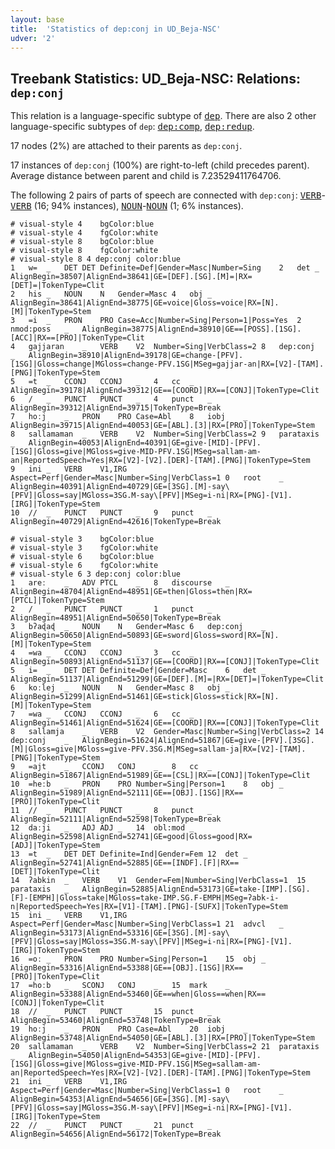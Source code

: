 ```yaml
---
layout: base
title:  'Statistics of dep:conj in UD_Beja-NSC'
udver: '2'
---
```


## Treebank Statistics: UD_Beja-NSC: Relations: `dep:conj`

This relation is a language-specific subtype of <tt><a href="bej_nsc-dep-dep.html">dep</a></tt>.
There are also 2 other language-specific subtypes of `dep`: <tt><a href="bej_nsc-dep-dep-comp.html">dep:comp</a></tt>, <tt><a href="bej_nsc-dep-dep-redup.html">dep:redup</a></tt>.

17 nodes (2%) are attached to their parents as `dep:conj`.

17 instances of `dep:conj` (100%) are right-to-left (child precedes parent).
Average distance between parent and child is 7.23529411764706.

The following 2 pairs of parts of speech are connected with `dep:conj`: <tt><a href="bej_nsc-pos-VERB.html">VERB</a></tt>-<tt><a href="bej_nsc-pos-VERB.html">VERB</a></tt> (16; 94% instances), <tt><a href="bej_nsc-pos-NOUN.html">NOUN</a></tt>-<tt><a href="bej_nsc-pos-NOUN.html">NOUN</a></tt> (1; 6% instances).


~~~ conllu
# visual-style 4	bgColor:blue
# visual-style 4	fgColor:white
# visual-style 8	bgColor:blue
# visual-style 8	fgColor:white
# visual-style 8 4 dep:conj	color:blue
1	w=	_	DET	DET	Definite=Def|Gender=Masc|Number=Sing	2	det	_	AlignBegin=38507|AlignEnd=38641|GE=[DEF].[SG].[M]=|RX=[DET]=|TokenType=Clit
2	his	_	NOUN	N	Gender=Masc	4	obj	_	AlignBegin=38641|AlignEnd=38775|GE=voice|Gloss=voice|RX=[N].[M]|TokenType=Stem
3	=i	_	PRON	PRO	Case=Acc|Number=Sing|Person=1|Poss=Yes	2	nmod:poss	_	AlignBegin=38775|AlignEnd=38910|GE==[POSS].[1SG].[ACC]|RX==[PRO]|TokenType=Clit
4	gajjaran	_	VERB	V2	Number=Sing|VerbClass=2	8	dep:conj	_	AlignBegin=38910|AlignEnd=39178|GE=change-[PFV].[1SG]|Gloss=change|MGloss=change-PFV.1SG|MSeg=gajjar-an|RX=[V2]-[TAM].[PNG]|TokenType=Stem
5	=t	_	CCONJ	CCONJ	_	4	cc	_	AlignBegin=39178|AlignEnd=39312|GE==[COORD]|RX==[CONJ]|TokenType=Clit
6	/	_	PUNCT	PUNCT	_	4	punct	_	AlignBegin=39312|AlignEnd=39715|TokenType=Break
7	hoːj	_	PRON	PRO	Case=Abl	8	iobj	_	AlignBegin=39715|AlignEnd=40053|GE=[ABL].[3]|RX=[PRO]|TokenType=Stem
8	sallamaman	_	VERB	V2	Number=Sing|VerbClass=2	9	parataxis	_	AlignBegin=40053|AlignEnd=40391|GE=give-[MID]-[PFV].[1SG]|Gloss=give|MGloss=give-MID-PFV.1SG|MSeg=sallam-am-an|ReportedSpeech=Yes|RX=[V2]-[V2].[DER]-[TAM].[PNG]|TokenType=Stem
9	ini	_	VERB	V1,IRG	Aspect=Perf|Gender=Masc|Number=Sing|VerbClass=1	0	root	_	AlignBegin=40391|AlignEnd=40729|GE=[3SG].[M]-say\[PFV]|Gloss=say|MGloss=3SG.M-say\[PFV]|MSeg=i-ni|RX=[PNG]-[V1].[IRG]|TokenType=Stem
10	//	_	PUNCT	PUNCT	_	9	punct	_	AlignBegin=40729|AlignEnd=42616|TokenType=Break

~~~


~~~ conllu
# visual-style 3	bgColor:blue
# visual-style 3	fgColor:white
# visual-style 6	bgColor:blue
# visual-style 6	fgColor:white
# visual-style 6 3 dep:conj	color:blue
1	areː	_	ADV	PTCL	_	8	discourse	_	AlignBegin=48704|AlignEnd=48951|GE=then|Gloss=then|RX=[PTCL]|TokenType=Stem
2	/	_	PUNCT	PUNCT	_	1	punct	_	AlignBegin=48951|AlignEnd=50650|TokenType=Break
3	bʔaɖaɖ	_	NOUN	N	Gender=Masc	6	dep:conj	_	AlignBegin=50650|AlignEnd=50893|GE=sword|Gloss=sword|RX=[N].[M]|TokenType=Stem
4	=wa	_	CCONJ	CCONJ	_	3	cc	_	AlignBegin=50893|AlignEnd=51137|GE==[COORD]|RX==[CONJ]|TokenType=Clit
5	i=	_	DET	DET	Definite=Def|Gender=Masc	6	det	_	AlignBegin=51137|AlignEnd=51299|GE=[DEF].[M]=|RX=[DET]=|TokenType=Clit
6	koːlej	_	NOUN	N	Gender=Masc	8	obj	_	AlignBegin=51299|AlignEnd=51461|GE=stick|Gloss=stick|RX=[N].[M]|TokenType=Stem
7	=wa	_	CCONJ	CCONJ	_	6	cc	_	AlignBegin=51461|AlignEnd=51624|GE==[COORD]|RX==[CONJ]|TokenType=Clit
8	sallamja	_	VERB	V2	Gender=Masc|Number=Sing|VerbClass=2	14	dep:conj	_	AlignBegin=51624|AlignEnd=51867|GE=give-[PFV].[3SG].[M]|Gloss=give|MGloss=give-PFV.3SG.M|MSeg=sallam-ja|RX=[V2]-[TAM].[PNG]|TokenType=Stem
9	=ajt	_	CCONJ	CONJ	_	8	cc	_	AlignBegin=51867|AlignEnd=51989|GE==[CSL]|RX==[CONJ]|TokenType=Clit
10	=heːb	_	PRON	PRO	Number=Sing|Person=1	8	obj	_	AlignBegin=51989|AlignEnd=52111|GE==[OBJ].[1SG]|RX==[PRO]|TokenType=Clit
11	//	_	PUNCT	PUNCT	_	8	punct	_	AlignBegin=52111|AlignEnd=52598|TokenType=Break
12	daːji	_	ADJ	ADJ	_	14	obl:mod	_	AlignBegin=52598|AlignEnd=52741|GE=good|Gloss=good|RX=[ADJ]|TokenType=Stem
13	=t	_	DET	DET	Definite=Ind|Gender=Fem	12	det	_	AlignBegin=52741|AlignEnd=52885|GE==[INDF].[F]|RX==[DET]|TokenType=Clit
14	ʔabkin	_	VERB	V1	Gender=Fem|Number=Sing|VerbClass=1	15	parataxis	_	AlignBegin=52885|AlignEnd=53173|GE=take-[IMP].[SG].[F]-[EMPH]|Gloss=take|MGloss=take-IMP.SG.F-EMPH|MSeg=ʔabk-i-n|ReportedSpeech=Yes|RX=[V1]-[TAM].[PNG]-[SUFX]|TokenType=Stem
15	ini	_	VERB	V1,IRG	Aspect=Perf|Gender=Masc|Number=Sing|VerbClass=1	21	advcl	_	AlignBegin=53173|AlignEnd=53316|GE=[3SG].[M]-say\[PFV]|Gloss=say|MGloss=3SG.M-say\[PFV]|MSeg=i-ni|RX=[PNG]-[V1].[IRG]|TokenType=Stem
16	=oː	_	PRON	PRO	Number=Sing|Person=1	15	obj	_	AlignBegin=53316|AlignEnd=53388|GE==[OBJ].[1SG]|RX==[PRO]|TokenType=Clit
17	=hoːb	_	SCONJ	CONJ	_	15	mark	_	AlignBegin=53388|AlignEnd=53460|GE==when|Gloss==when|RX==[CONJ]|TokenType=Clit
18	//	_	PUNCT	PUNCT	_	15	punct	_	AlignBegin=53460|AlignEnd=53748|TokenType=Break
19	hoːj	_	PRON	PRO	Case=Abl	20	iobj	_	AlignBegin=53748|AlignEnd=54050|GE=[ABL].[3]|RX=[PRO]|TokenType=Stem
20	sallamaman	_	VERB	V2	Number=Sing|VerbClass=2	21	parataxis	_	AlignBegin=54050|AlignEnd=54353|GE=give-[MID]-[PFV].[1SG]|Gloss=give|MGloss=give-MID-PFV.1SG|MSeg=sallam-am-an|ReportedSpeech=Yes|RX=[V2]-[V2].[DER]-[TAM].[PNG]|TokenType=Stem
21	ini	_	VERB	V1,IRG	Aspect=Perf|Gender=Masc|Number=Sing|VerbClass=1	0	root	_	AlignBegin=54353|AlignEnd=54656|GE=[3SG].[M]-say\[PFV]|Gloss=say|MGloss=3SG.M-say\[PFV]|MSeg=i-ni|RX=[PNG]-[V1].[IRG]|TokenType=Stem
22	//	_	PUNCT	PUNCT	_	21	punct	_	AlignBegin=54656|AlignEnd=56172|TokenType=Break

~~~


